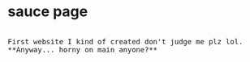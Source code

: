 # sauce page
<pre> 
First website I kind of created don't judge me plz lol.
**Anyway... horny on main anyone?**
</pre>
